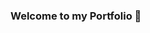 ### Welcome to my Portfolio 👋

<!--

- 🔭 I’m currently working on Data Engineering Pipeline development ...
- 🌱 I’m currently learning Kafka, Azure and Databrricks...
- 👯 I’m looking to collaborate on ???
- 🤔 I’m looking for help with ???
- 💬 Ask me about Big data, Python, SQL, Spark...
- 📫 How to reach me: I'm just finding a best way to reach you guys...
- 😄 Pronouns: I'm Alien...
- ⚡ Fun fact: I believe that I'm an Alien.
-->
